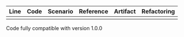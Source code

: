 | Line | Code | Scenario | Reference | Artifact | Refactoring |
| :--: | :--- | :------- | :--------:| :------- | :---------- |
| | | | | | |
Code fully compatible with version 1.0.0